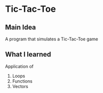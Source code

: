 # Tic-Tac-Toe
## Main Idea
A program that simulates a Tic-Tac-Toe game

## What I learned
Application of
1. Loops
2. Functions
3. Vectors
